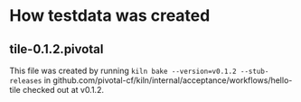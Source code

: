 # How testdata was created 

## tile-0.1.2.pivotal
This file was created by running `kiln bake --version=v0.1.2 --stub-releases` in
github.com/pivotal-cf/kiln/internal/acceptance/workflows/hello-tile checked out at v0.1.2.